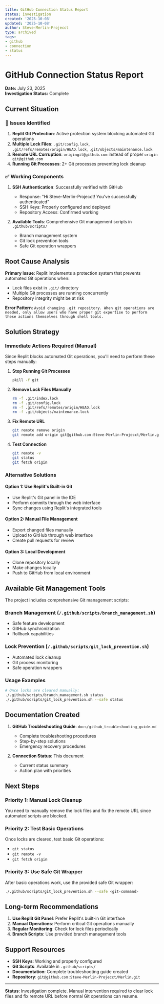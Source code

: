 ```yaml
---
title: GitHub Connection Status Report
status: investigation
created: '2025-10-08'
updated: '2025-10-08'
author: Steve-Merlin-Projecct
type: archived
tags:
- github
- connection
- status
---
```


# GitHub Connection Status Report

**Date:** July 23, 2025  
**Investigation Status:** Complete  

## Current Situation

### 🔧 Issues Identified

1. **Replit Git Protection**: Active protection system blocking automated Git operations
2. **Multiple Lock Files**: `.git/config.lock`, `.git/refs/remotes/origin/HEAD.lock`, `.git/objects/maintenance.lock`
3. **Remote URL Corruption**: `origingit@github.com` instead of proper `origin git@github.com`
4. **Running Git Processes**: 2+ Git processes preventing lock cleanup

### ✅ Working Components

1. **SSH Authentication**: Successfully verified with GitHub
   - Response: "Hi Steve-Merlin-Projecct! You've successfully authenticated"
   - SSH Keys: Properly configured and deployed
   - Repository Access: Confirmed working

2. **Available Tools**: Comprehensive Git management scripts in `.github/scripts/`
   - Branch management system
   - Git lock prevention tools
   - Safe Git operation wrappers

## Root Cause Analysis

**Primary Issue**: Replit implements a protection system that prevents automated Git operations when:
- Lock files exist in `.git/` directory
- Multiple Git processes are running concurrently
- Repository integrity might be at risk

**Error Pattern**: `Avoid changing .git repository. When git operations are needed, only allow users who have proper git expertise to perform these actions themselves through shell tools.`

## Solution Strategy

### Immediate Actions Required (Manual)

Since Replit blocks automated Git operations, you'll need to perform these steps manually:

1. **Stop Running Git Processes**
   ```bash
   pkill -f git
   ```

2. **Remove Lock Files Manually**
   ```bash
   rm -f .git/index.lock
   rm -f .git/config.lock
   rm -f .git/refs/remotes/origin/HEAD.lock
   rm -f .git/objects/maintenance.lock
   ```

3. **Fix Remote URL**
   ```bash
   git remote remove origin
   git remote add origin git@github.com:Steve-Merlin-Projecct/Merlin.git
   ```

4. **Test Connection**
   ```bash
   git remote -v
   git status
   git fetch origin
   ```

### Alternative Solutions

#### Option 1: Use Replit's Built-in Git
- Use Replit's Git panel in the IDE
- Perform commits through the web interface
- Sync changes using Replit's integrated tools

#### Option 2: Manual File Management
- Export changed files manually
- Upload to GitHub through web interface
- Create pull requests for review

#### Option 3: Local Development
- Clone repository locally
- Make changes locally
- Push to GitHub from local environment

## Available Git Management Tools

The project includes comprehensive Git management scripts:

### Branch Management (`/.github/scripts/branch_management.sh`)
- Safe feature development
- GitHub synchronization
- Rollback capabilities

### Lock Prevention (`/.github/scripts/git_lock_prevention.sh`)
- Automated lock cleanup
- Git process monitoring
- Safe operation wrappers

### Usage Examples
```bash
# Once locks are cleared manually:
./.github/scripts/branch_management.sh status
./.github/scripts/git_lock_prevention.sh --safe status
```

## Documentation Created

1. **GitHub Troubleshooting Guide**: `docs/github_troubleshooting_guide.md`
   - Complete troubleshooting procedures
   - Step-by-step solutions
   - Emergency recovery procedures

2. **Connection Status**: This document
   - Current status summary
   - Action plan with priorities

## Next Steps

### Priority 1: Manual Lock Cleanup
You need to manually remove the lock files and fix the remote URL since automated scripts are blocked.

### Priority 2: Test Basic Operations
Once locks are cleared, test basic Git operations:
- `git status`
- `git remote -v`
- `git fetch origin`

### Priority 3: Use Safe Git Wrapper
After basic operations work, use the provided safe Git wrapper:
```bash
./.github/scripts/git_lock_prevention.sh --safe <git-command>
```

## Long-term Recommendations

1. **Use Replit Git Panel**: Prefer Replit's built-in Git interface
2. **Manual Operations**: Perform critical Git operations manually
3. **Regular Monitoring**: Check for lock files periodically
4. **Branch Scripts**: Use provided branch management tools

## Support Resources

- **SSH Keys**: Working and properly configured
- **Git Scripts**: Available in `.github/scripts/`
- **Documentation**: Complete troubleshooting guide created
- **Repository**: `git@github.com:Steve-Merlin-Projecct/Merlin.git`

---

**Status**: Investigation complete. Manual intervention required to clear lock files and fix remote URL before normal Git operations can resume.